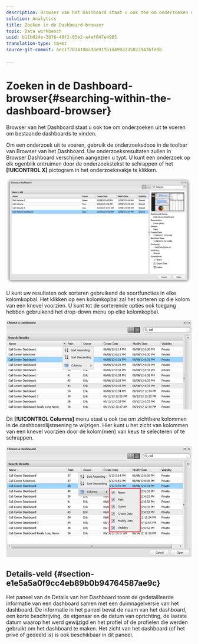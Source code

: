```yaml
---
description: Browser van het Dashboard staat u ook toe om onderzoeken uit te voeren om bestaande dashboards te vinden.
solution: Analytics
title: Zoeken in de Dashboard-browser
topic: Data workbench
uuid: b11b024e-3876-48f2-85e2-a4af047e4985
translation-type: tm+mt
source-git-commit: aec1f7b14198cdde91f61d490a235022943bfedb

---
```



# Zoeken in de Dashboard-browser{#searching-within-the-dashboard-browser}

Browser van het Dashboard staat u ook toe om onderzoeken uit te voeren om bestaande dashboards te vinden.

Om een onderzoek uit te voeren, gebruik de onderzoeksdoos in de toolbar van Browser van het Dashboard. Uw onderzoeksresultaten zullen in Browser Dashboard verschijnen aangezien u typt. U kunt een onderzoek op elk ogenblik ontruimen door de onderzoekstekst te schrappen of het **[!UICONTROL X]** pictogram in het onderzoeksvakje te klikken.

![](assets/search.png)

U kunt uw resultaten ook sorteren gebruikend de soortfuncties in elke kolomkopbal. Het klikken op een kolomkopbal zal het sorteren op die kolom van een knevel voorzien. U kunt tot de sorterende opties ook toegang hebben gebruikend het drop-down menu op elke kolomkopbal.

![](assets/sorting.png)

Dit **[!UICONTROL Columns]** menu staat u ook toe om zichtbare kolommen in de dashboardlijstmening te wijzigen. Hier kunt u het zicht van kolommen van een knevel voorzien door de kolom(men) van keus te selecteren of te schrappen.

![](assets/sorting_columns.png)

## Details-veld {#section-e1e5a5a0f9cc4eb89b0b94764587ae9c}

Het paneel van de Details van het Dashboard toont de gedetailleerde informatie van een dashboard samen met een duimnagelversie van het dashboard. De informatie in het paneel bevat de naam van het dashboard, een korte beschrijving, de eigenaar en de datum van oprichting, de laatste datum waarop het werd gewijzigd en het profiel of de profielen die werden gebruikt om het dashboard te maken. Het zicht van het dashboard (of het privé of gedeeld is) is ook beschikbaar in dit paneel.
